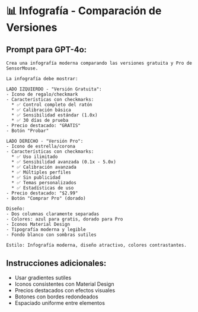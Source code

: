 # 📊 Infografía - Comparación de Versiones

## Prompt para GPT-4o:

```
Crea una infografía moderna comparando las versiones gratuita y Pro de SensorMouse.

La infografía debe mostrar:

LADO IZQUIERDO - "Versión Gratuita":
- Icono de regalo/checkmark
- Características con checkmarks:
  * ✅ Control completo del ratón
  * ✅ Calibración básica
  * ✅ Sensibilidad estándar (1.0x)
  * ✅ 30 días de prueba
- Precio destacado: "GRATIS"
- Botón "Probar"

LADO DERECHO - "Versión Pro":
- Icono de estrella/corona
- Características con checkmarks:
  * ✅ Uso ilimitado
  * ✅ Sensibilidad avanzada (0.1x - 5.0x)
  * ✅ Calibración avanzada
  * ✅ Múltiples perfiles
  * ✅ Sin publicidad
  * ✅ Temas personalizados
  * ✅ Estadísticas de uso
- Precio destacado: "$2.99"
- Botón "Comprar Pro" (dorado)

Diseño:
- Dos columnas claramente separadas
- Colores: azul para gratis, dorado para Pro
- Iconos Material Design
- Tipografía moderna y legible
- Fondo blanco con sombras sutiles

Estilo: Infografía moderna, diseño atractivo, colores contrastantes.
```

## Instrucciones adicionales:
- Usar gradientes sutiles
- Iconos consistentes con Material Design
- Precios destacados con efectos visuales
- Botones con bordes redondeados
- Espaciado uniforme entre elementos 